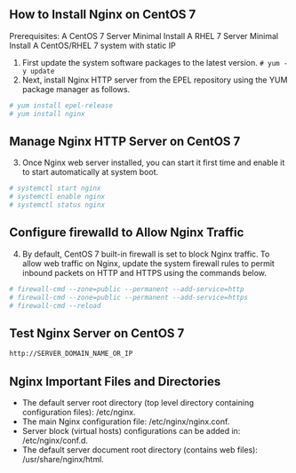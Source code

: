 ## How to Install Nginx on CentOS 7

Prerequisites:
A CentOS 7 Server Minimal Install
A RHEL 7 Server Minimal Install
A CentOS/RHEL 7 system with static IP

1. First update the system software packages to the latest version.
`# yum -y update`
2. Next, install Nginx HTTP server from the EPEL repository using the YUM package manager as follows.
```bash 
# yum install epel-release
# yum install nginx
```
## Manage Nginx HTTP Server on CentOS 7 

3. Once Nginx web server installed, you can start it first time and enable it to start automatically at system boot.
```bash
# systemctl start nginx
# systemctl enable nginx
# systemctl status nginx
```
## Configure firewalld to Allow Nginx Traffic 
4. By default, CentOS 7 built-in firewall is set to block Nginx traffic. To allow web traffic on Nginx, update the system firewall rules to permit inbound packets on HTTP and HTTPS using the commands below.

```bash 
# firewall-cmd --zone=public --permanent --add-service=http
# firewall-cmd --zone=public --permanent --add-service=https
# firewall-cmd --reload
```
## Test Nginx Server on CentOS 7 
```bash 
http://SERVER_DOMAIN_NAME_OR_IP 
```
## Nginx Important Files and Directories
* The default server root directory (top level directory containing configuration files): /etc/nginx.
* The main Nginx configuration file: /etc/nginx/nginx.conf.
* Server block (virtual hosts) configurations can be added in: /etc/nginx/conf.d.
* The default server document root directory (contains web files): /usr/share/nginx/html.